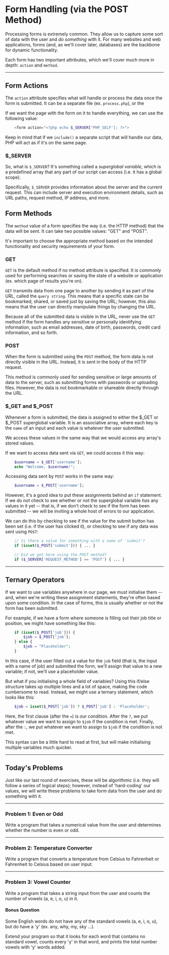 # Form Handling (via the POST Method)

Processing forms is extremely common. They allow us to capture some sort of data with the user and _do something_ with it. For many websites and web applications, forms (and, as we'll cover later, databases) are the backbone for dynamic functionality. 

Each form has two important attributes, which we'll cover much more in depth: `action` and `method`.

---

## Form Actions

The `action` attribute specifies what will handle or process the data once the form is submitted. It can be a separate file (ex. `process.php`), or the 

If we want the page with the form on it to handle everything, we can use the following value:  

```PHP
    <form action="<?php echo $_SERVER['PHP_SELF']; ?>">
``` 

Keep in mind that if we `include()` a separate script that will handle our data, PHP will act as if it's on the same page.


### $_SERVER

So, what is `$_SERVER`? It's something called a _superglobal variable_, which is a predefined array that any part of our script can access (i.e. it has a global scope). 

Specifically, `$_SERVER` provides information about the server and the current request. This can include server and execution environment details, such as URL paths, request method, IP address, and more.


## Form Methods

The `method` value of a form specifies the way (i.e. the HTTP method) that the data will be sent. It can take two possible values: "GET" and "POST".

It's important to choose the appropriate method based on the intended functionality and security requirements of your form. 


### GET

`GET` is the default method if no method attribute is specified. It is commonly used for performing searches or saving the state of a website or application (ex. which page of results you're on). 

`GET` transmits data from one page to another by sending it as part of the URL, called the `query string`. This means that a specific state can be bookmarked, shared, or saved just by saving the URL; however, this also means that the user can directly manipulate things by changing the URL.

Because all of the submitted data is visible in the URL, never use the `GET` method if the form handles any sensitive or personally identifying information, such as email addresses, date of birth, passwords, credit card information, and so forth.


### POST

When the form is submitted using the `POST` method, the form data is not directly visible in the URL. Instead, it is sent in the body of the HTTP request.

This method is commonly used for sending sensitive or large amounts of data to the server, such as submitting forms with passwords or uploading files. However, the data is not bookmarkable or shareable directly through the URL.


### $_GET and $_POST

Whenever a form is submitted, the data is assigned to either the $_GET or $_POST superglobal variable. It is an associative array, where each key is the `name` of an input and each value is whatever the user submitted. 

We access these values in the same way that we would access any array's stored values.

If we want to access data sent via `GET`, we could access it this way:

```PHP
    $username = $_GET['username'];
    echo "Welcome, $username!";
```

Accessing data sent by `POST` works in the same way:

```PHP
    $username = $_POST['username'];
```

However, it's a good idea to put these assignments behind an `if` statement. If we do not check to see whether or not the superglobal variable _has_ any values in it yet -- that is, if we don't check to see if the form has been submitted -- we will be inviting a whole host of errors to our application. 

We can do this by checking to see if the value for the submit button has been set (i.e. if the user has clicked it), or checking to see if any data was sent using `POST`: 

```PHP
    // Is there a value for something with a name of 'submit'?
    if (isset($_POST['submit'])) { ... }

    // Did we get here using the POST method?
    if ($_SERVER['REQUEST_METHOD'] == 'POST') { ... }
```

---


## Ternary Operators

If we want to use variables anywhere in our page, we must initialise them -- and, when we're writing these assignment statements, they're often based upon some condition. In the case of forms, this is usually whether or not the form has been submitted. 

For example, if we have a form where someone is filling out their job title or position, we might have something like this:

```PHP
    if (isset($_POST['job'])) {
        $job = $_POST['job'];
    } else {
        $job = "Placeholder";
    }
```

In this case, if the user filled out a value for the `job` field (that is, the input with a name of job) and submitted the form, we'll assign that value to a new variable; if not, we'll use a placeholder value. 

But what if you initialising a whole field of variables? Using this if/else structure takes up multiple lines and a lot of space, making the code cumbersome to read. Instead, we might use a ternary statement, which looks like this:

```PHP
    $job = isset($_POST['job']) ? $_POST['job'] : 'Placeholder';
```

Here, the first clause (after the `=`) is our condition. After the `?`, we put whatever value we want to assign to `$job` if the condition is met. Finally, after the `:`, we put whatever we want to assign to `$job` if the condition is not met.

This syntax can be a little hard to read at first, but will make initialising multiple variables much quicker.


---


## Today's Problems

Just like our last round of exercises, these will be algorithmic (i.e. they will follow a series of logical steps); however, instead of 'hard-coding' our values, we will write these problems to take form data from the user and do something with it. 

---

### Problem 1: Even or Odd

Write a program that takes a numerical value from the user and determines whether the number is even or odd.

---

### Problem 2: Temperature Converter

Write a program that converts a temperature from Celsius to Fahrenheit or Fahrenheit to Celsius based on user input.

---

### Problem 3: Vowel Counter

Write a program that takes a string input from the user and counts the number of vowels (a, e, i, o, u) in it.


#### Bonus Question

Some English words do not have any of the standard vowels (a, e, i, o, u), but do have a 'y' (ex. any, why, my, sky ...).

Extend your program so that it looks for each word that contains no standard vowel, counts every 'y' in that word, and prints the total number vowels with 'y' words added. 